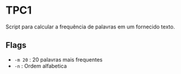# TPC1

Script para calcular a frequência de palavras em um fornecido texto.

## Flags

+ ```-m 20``` : 20 palavras mais frequentes
+ ```-n``` : Ordem alfabetica